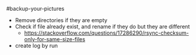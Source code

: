 #backup-your-pictures

- Remove directories if they are empty
- Check if file already exist, and rename if they do but they are different
    - https://stackoverflow.com/questions/17286290/rsync-checksum-only-for-same-size-files
- create log by run
